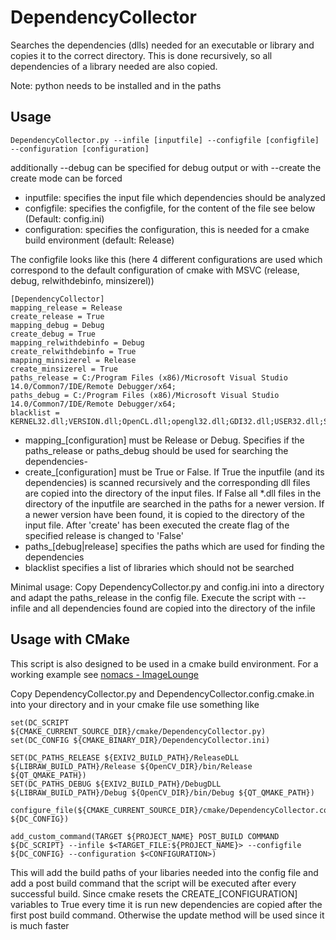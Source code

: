 # DependencyCollector
Searches the dependencies (dlls) needed for an executable or library and copies it to the correct directory. This is done recursively, so all dependencies of a library needed are also copied.

Note: python needs to be installed and in the paths

## Usage
```
DependencyCollector.py --infile [inputfile] --configfile [configfile] --configuration [configuration]
```
additionally --debug can be specified for debug output or with --create the create mode can be forced

* inputfile: specifies the input file which dependencies should be analyzed
* configfile: specifies the configfile, for the content of the file see below (Default: config.ini)
* configuration: specifies the configuration, this is needed for a cmake build environment (default: Release)

The configfile looks like this (here 4 different configurations are used which correspond to the default configuration of cmake with MSVC (release, debug, relwithdebinfo, minsizerel))
```
[DependencyCollector]
mapping_release = Release
create_release = True
mapping_debug = Debug
create_debug = True
mapping_relwithdebinfo = Debug
create_relwithdebinfo = True
mapping_minsizerel = Release
create_minsizerel = True
paths_release = C:/Program Files (x86)/Microsoft Visual Studio 14.0/Common7/IDE/Remote Debugger/x64;
paths_debug = C:/Program Files (x86)/Microsoft Visual Studio 14.0/Common7/IDE/Remote Debugger/x64;
blacklist = KERNEL32.dll;VERSION.dll;OpenCL.dll;opengl32.dll;GDI32.dll;USER32.dll;SHELL32.dll;ole32.dll;ADVAPI32.dll;WS2_32.dll;MPR.dll;
```
* mapping_[configuration] must be Release or Debug. Specifies if the paths_release or paths_debug should be used for searching the dependencies-
* create_[configuration] must be True or False. If True the inputfile (and its dependencies) is scanned recursively and the corresponding dll files are copied into the directory of the input files. If False all *.dll files in the directory of the inputfile are searched in the paths for a newer version. If a newer version have been found, it is copied to the directory of the input file. After 'create' has been executed the create flag of the specified release is changed to 'False'
* paths_[debug|release] specifies the paths which are used for finding the dependencies
* blacklist specifies a list of libraries which should not be searched

Minimal usage:
Copy DependencyCollector.py and config.ini into a directory and adapt the paths_release in the config file. Execute the script with --infile and all dependencies found are copied into the directory of the infile

## Usage with CMake
This script is also designed to be used in a cmake build environment. For a working example see [nomacs - ImageLounge](http://github.com/nomacs/nomacs)

Copy DependencyCollector.py and DependencyCollector.config.cmake.in into your directory and in your cmake file use something like
```
set(DC_SCRIPT ${CMAKE_CURRENT_SOURCE_DIR}/cmake/DependencyCollector.py)
set(DC_CONFIG ${CMAKE_BINARY_DIR}/DependencyCollector.ini)

SET(DC_PATHS_RELEASE ${EXIV2_BUILD_PATH}/ReleaseDLL ${LIBRAW_BUILD_PATH}/Release ${OpenCV_DIR}/bin/Release ${QT_QMAKE_PATH})
SET(DC_PATHS_DEBUG ${EXIV2_BUILD_PATH}/DebugDLL ${LIBRAW_BUILD_PATH}/Debug ${OpenCV_DIR}/bin/Debug ${QT_QMAKE_PATH})

configure_file(${CMAKE_CURRENT_SOURCE_DIR}/cmake/DependencyCollector.config.cmake.in ${DC_CONFIG})

add_custom_command(TARGET ${PROJECT_NAME} POST_BUILD COMMAND ${DC_SCRIPT} --infile $<TARGET_FILE:${PROJECT_NAME}> --configfile ${DC_CONFIG} --configuration $<CONFIGURATION>)
```
This will add the build paths of your libaries needed into the config file and add a post build command that the script will be executed after every successful build. Since cmake resets the CREATE_[CONFIGURATION] variables to True every time it is run new dependencies are copied after the first post build command. Otherwise the update method will be used since it is much faster
